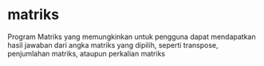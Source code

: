 # matriks
Program Matriks yang memungkinkan untuk pengguna dapat mendapatkan hasil jawaban dari angka matriks yang dipilih, seperti transpose, penjumlahan matriks, ataupun perkalian matriks
